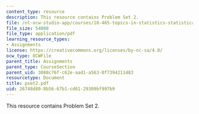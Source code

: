 ```yaml
---
content_type: resource
description: This resource contains Problem Set 2.
file: /ol-ocw-studio-app/courses/18-465-topics-in-statistics-statistical-learning-theory-spring-2007/26748d808b5667b1cd6129309bf997b9_pset2.pdf
file_size: 54008
file_type: application/pdf
learning_resource_types:
- Assignments
license: https://creativecommons.org/licenses/by-nc-sa/4.0/
ocw_type: OCWFile
parent_title: Assignments
parent_type: CourseSection
parent_uid: 3088c76f-c62e-aad1-a563-0f7394211483
resourcetype: Document
title: pset2.pdf
uid: 26748d80-8b56-67b1-cd61-29309bf997b9
---
```

This resource contains Problem Set 2.